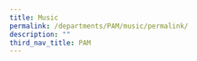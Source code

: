 ```yaml
---
title: Music
permalink: /departments/PAM/music/permalink/
description: ""
third_nav_title: PAM
---
```

